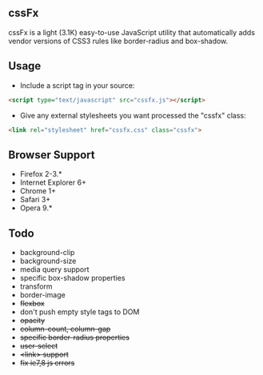 cssFx
------

cssFx is a light (3.1K) easy-to-use JavaScript utility that automatically adds vendor versions of CSS3 rules like border-radius and box-shadow.

Usage
------
 * Include a script tag in your source:

``` html
<script type="text/javascript" src="cssfx.js"></script>
```

 * Give any external stylesheets you want processed the "cssfx" class:

 ``` html
 <link rel="stylesheet" href="cssfx.css" class="cssfx">
 ```

Browser Support
------

  * Firefox 2-3.*
  * Internet Explorer 6+
  * Chrome 1+
  * Safari 3+
  * Opera 9.*

Todo
------

  * background-clip
  * background-size
  * media query support
  * specific box-shadow properties
  * transform
  * border-image
  * <del>flexbox</del>
  * don't push empty style tags to DOM
  * <del>opacity</del>
  * <del>column-count, column-gap</del>
  * <del>specific border-radius properties</del>
  * <del>user-select</del>
  * <del>&lt;link&gt; support</del>
  * <del>fix ie7,8 js errors</del>
